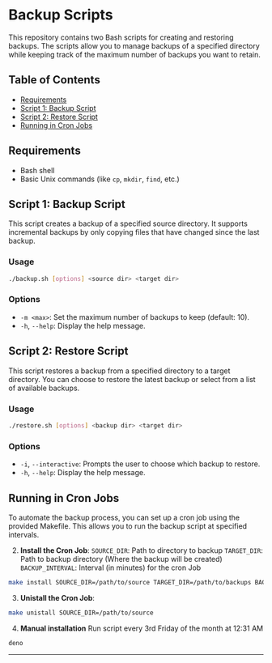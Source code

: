 # Backup Scripts

This repository contains two Bash scripts for creating and restoring backups.
The scripts allow you to manage backups of a specified directory while keeping
track of the maximum number of backups you want to retain.

## Table of Contents
- [Requirements](#requirements)
- [Script 1: Backup Script](#script-1-backup-script)
- [Script 2: Restore Script](#script-2-restore-script)
- [Running in Cron Jobs](#running-in-cron-jobs)

## Requirements

- Bash shell
- Basic Unix commands (like `cp`, `mkdir`, `find`, etc.)

## Script 1: Backup Script

This script creates a backup of a specified source directory.
It supports incremental backups by only copying files that have changed since the last backup.

### Usage

```bash
./backup.sh [options] <source dir> <target dir>
```

### Options

- `-m <max>`: Set the maximum number of backups to keep (default: 10).
- `-h`, `--help`: Display the help message.

## Script 2: Restore Script

This script restores a backup from a specified directory to a target directory.
You can choose to restore the latest backup or select from a list of available backups.

### Usage

```bash
./restore.sh [options] <backup dir> <target dir>
```

### Options

- `-i`, `--interactive`: Prompts the user to choose which backup to restore.
- `-h`, `--help`: Display the help message.



## Running in Cron Jobs

To automate the backup process, you can set up a cron job using the provided Makefile.
This allows you to run the backup script at specified intervals.

2. **Install the Cron Job**:
`SOURCE_DIR`: Path to directory to backup 
`TARGET_DIR`: Path to backup directory (Where the backup will be created)
`BACKUP_INTERVAL`: Interval (in minutes) for the cron Job

```bash
make install SOURCE_DIR=/path/to/source TARGET_DIR=/path/to/backups BACKUP_INTERVAL=30
```

3. **Unistall the Cron Job**:
```bash
make unistall SOURCE_DIR=/path/to/source
```

4. **Manual installation**
Run script every 3rd Friday of the month at 12:31 AM
```bash
deno

```
--- 
